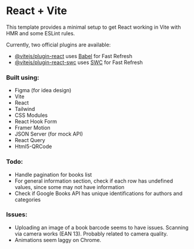 # React + Vite

This template provides a minimal setup to get React working in Vite with HMR and some ESLint rules.

Currently, two official plugins are available:

- [@vitejs/plugin-react](https://github.com/vitejs/vite-plugin-react/blob/main/packages/plugin-react/README.md) uses [Babel](https://babeljs.io/) for Fast Refresh
- [@vitejs/plugin-react-swc](https://github.com/vitejs/vite-plugin-react-swc) uses [SWC](https://swc.rs/) for Fast Refresh

### Built using:

- Figma (for idea design)
- Vite
- React
- Tailwind
- CSS Modules
- React Hook Form
- Framer Motion
- JSON Server (for mock API)
- React Query
- Html5-QRCode

### Todo:
- Handle pagination for books list
- For general information section, check if each row has undefined values, since some may not have information
- Check if Google Books API has unique identifications for authors and categories

### Issues:
- Uploading an image of a book barcode seems to have issues. Scanning via camera works (EAN 13). Probably related to camera quality.
- Animations seem laggy on Chrome.
